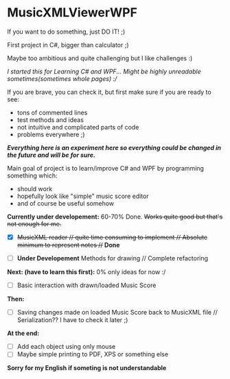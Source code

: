 # MusicXMLViewerWPF
If you want to do something, just DO IT! ;)

First project in C#, bigger than calculator ;)

Maybe too ambitious and quite challenging but I like challenges :)

_I started this for Learning C# and WPF... Might be highly unreadable sometimes(sometimes whole pages) :/_

If you are brave, you can check it, but first make sure if you are ready to see:
*   tons of commented lines
*   test methods and ideas
*   not intuitive and complicated parts of code
*   problems everywhere ;)

**_Everything here is an experiment here so everything could be changed in the future and will be for sure._**

Main goal of project is to learn/improve C# and WPF by programming something which:
-  should work
-  hopefully look like "simple" music score editor
-  and of course be useful somehow 

**Currently under developement:**       60-70% Done.  ~~Works quite good but that's not enough for me.~~ 
   - [x] ~~MusicXML reader // quite time consuming to implement // Absolute minimum to represent notes //~~ **Done**

   - [ ] **Under Developement** Methods for drawing  // Complete refactoring
 
**Next: (have to learn this first):**  0% only ideas for now :/

   - [ ] Basic interaction with drawn/loaded Music Score

**Then:**                                               
  - [ ] Saving changes made on loaded Music Score back to MusicXML file // Serialization?? I have to check it later ;) 
    
**At the end:**  
  - [ ] Add each object using only mouse 
  - [ ] Maybe simple printing to PDF, XPS or something else
 
**Sorry for my English if someting is not understandable**
